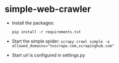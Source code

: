 # simple-web-crawler

  - Install the packages:
    
    ```pip install -r requirements.txt```

  - Start the simple spider:
    ```scrapy crawl simple -a allowed_domains="toscrape.com,scrapinghub.com"```

  - Start url is configured in settings.py  